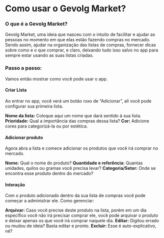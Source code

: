 # Como usar o Gevolg Market?

### O que é a Gevolg Market?
Gevolg Market, uma ideia que nasceu com o intuito de facilitar e ajudar as pessoas no momento em que elas estão fazendo compras no mercado. Sendo assim, ajudar na organização das listas de compras, fornecer dicas sobre como e o que comprar, e claro, deixando tudo isso salvo no app para sempre estar usando as suas listas criadas.

### Passo a passo:
Vamos então mostrar como você pode usar o app.

#### Criar Lista
Ao entrar no app, você verá um botão roxo de “Adicionar”, ali você pode configurar sua primeira lista.

**Nome da lista:** Coloque aqui um nome que dará sentido à sua lista.
**Prioridade:** Qual a importância das compras dessa lista?
**Cor:** Adicione cores para categorizá-la ou por estética.

#### Adicionar produto
Agora abra a lista e comece adicionar os produtos que você irá comprar no mercado.

**Nome:** Qual o nome do produto?
**Quantidade e referência:** Quantas unidades, quilos ou gramas você precisa levar?
**Categoria/Setor:** Onde se encontra esse produto dentro do mercado?


#### Interação
Com o produto adicionado dentro da sua lista de compras você pode começar a administrar ele. Como gerenciar:

**Arquivar:** Caso você precise deste produto na lista, porém em um dia específico você não irá precisar comprar ele, você pode arquivar o produto e deixar apenas os que você irá comprar naquele dia.
**Editar:** Digitou errado ou mudou de ideia? Basta editar e pronto.
**Excluir:** Esse é auto-explicativo, né?
